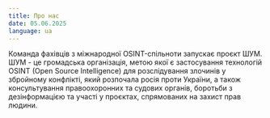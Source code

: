 ```yaml
---
title: Про нас
date: 05.06.2025
language: ua
---
```

Команда фахівців з міжнародної OSINT-спільноти запускає проєкт ШУМ. ШУМ - це громадська організація, метою якої є застосування технологій OSINT (Open Source Intelligence) для розслідування злочинів у збройному конфлікті, який розпочала росія проти України, а також консультування правоохоронних та судових органів, боротьби з дезінформацією та участі у проєктах, спрямованих на захист прав людини.
